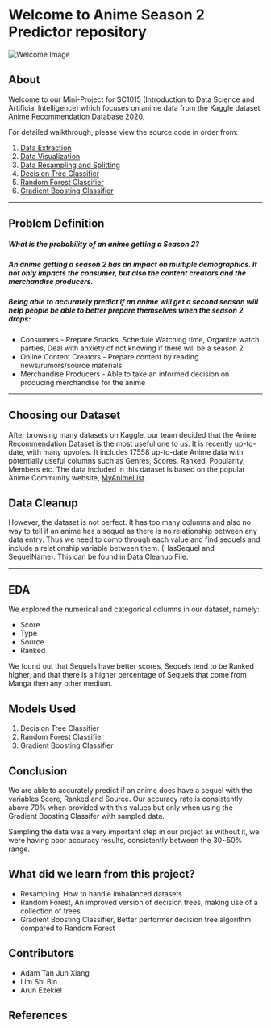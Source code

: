 ﻿# Welcome to Anime Season 2 Predictor repository
![Welcome Image](https://www.meme-arsenal.com/memes/c8914885099656b0430179c51ffe6f91.jpg)
## About
Welcome to our Mini-Project for SC1015 (Introduction to Data Science and Artificial Intelligence) which focuses on anime data from the Kaggle dataset [Anime Recommendation Database 2020](https://www.kaggle.com/datasets/hernan4444/anime-recommendation-database-2020). 

For detailed walkthrough, please view the source code in order from:
1. [Data Extraction](https://github.com/nicklimmm/movie-analysis/blob/main/data-extraction.ipynb)
2. [Data Visualization](https://github.com/nicklimmm/movie-analysis/blob/main/data-visualization.ipynb)
3. [Data Resampling and Splitting](https://github.com/nicklimmm/movie-analysis/blob/main/data-resampling-and-splitting.ipynb)
4. [Decision Tree Classifier](https://github.com/nicklimmm/movie-analysis/blob/main/logistic-regression.ipynb)
5. [Random Forest Classifier](https://github.com/nicklimmm/movie-analysis/blob/main/logistic-regression.ipynb)
6. [Gradient Boosting Classifier](https://github.com/nicklimmm/movie-analysis/blob/main/neural-network.ipynb)

---
## Problem Definition
##### What is the probability of an anime getting a Season 2?
##### An anime getting a season 2 has an impact on multiple demographics. It not only impacts the consumer, but also the content creators and the merchandise producers. 

##### Being able to accurately predict if an anime will get a second season will help people be able to better prepare themselves when the season 2 drops:
- Consumers - Prepare Snacks, Schedule Watching time, Organize watch parties, Deal with anxiety of not knowing if there will be a season 2
- Online Content Creators - Prepare content by reading news/rumors/source materials
- Merchandise Producers - Able to take an informed decision on producing merchandise for the anime
---
## Choosing our Dataset
After browsing many datasets on Kaggle, our team decided that the Anime Recommendation Dataset is the most useful one to us. It is recently up-to-date, with many upvotes. It includes 17558 up-to-date Anime data with potentially useful columns such as Genres, Scores, Ranked, Popularity, Members etc. The data included in this dataset is based on the popular Anime Community website, [MyAnimeList]([MyAnimeList.net](https://myanimelist.net/)).

## Data Cleanup
However, the dataset is not perfect. It has too many columns and also no way to tell if an anime has a sequel as there is no relationship between any data entry. Thus we need to comb through each value and find sequels and include a relationship variable between them. (HasSequel and SequelName). This can be found in Data Cleanup File.

---
## EDA
We explored the numerical and categorical columns in our dataset, namely:
- Score
- Type
- Source
- Ranked

We found out that Sequels have better scores, Sequels tend to be Ranked higher, and that there is a higher percentage of Sequels that come from Manga then any other medium.

## Models Used
1. Decision Tree Classifier
2. Random Forest Classifier
3. Gradient Boosting Classifier

## Conclusion
We are able to accurately predict if an anime does have a sequel with the variables Score, Ranked and Source. Our accuracy rate is consistently above 70% when provided with this values but only when using the Gradient Boosting Classifer with sampled data.

Sampling the data was a very important step in our project as without it, we were having poor accuracy results, consistently between the 30~50% range. 

## What did we learn from this project?
- Resampling, How to handle imbalanced datasets
- Random Forest, An improved version of decision trees, making use of a collection of trees
- Gradient Boosting Classifier, Better performer decision tree algorithm compared to Random Forest

## Contributors

- Adam Tan Jun Xiang 
- Lim Shi Bin 
- Arun Ezekiel

## References


